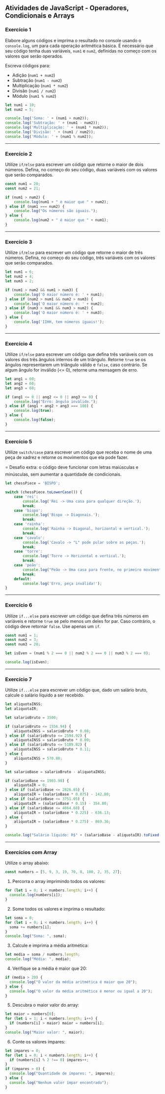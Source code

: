 ## Atividades de JavaScript - Operadores, Condicionais e Arrays

### Exercício 1
Elabore alguns códigos e imprima o resultado no console usando o `console.log`, um para cada operação aritmética básica. É necessário que seu código tenha duas variáveis, `num1` e `num2`, definidas no começo com os valores que serão operados.

Escreva códigos para:
- Adição (`num1 + num2`)
- Subtração (`num1 - num2`)
- Multiplicação (`num1 * num2`)
- Divisão (`num1 / num2`)
- Módulo (`num1 % num2`)

```javascript
let num1 = 10;
let num2 = 5;

console.log('Soma: ' + (num1 + num2));
console.log('Subtração: ' + (num1 - num2));
console.log('Multiplicação: ' + (num1 * num2));
console.log('Divisão: ' + (num1 / num2));
console.log('Módulo: ' + (num1 % num2));
```

---

### Exercício 2
Utilize `if/else` para escrever um código que retorne o maior de dois números. Defina, no começo do seu código, duas variáveis com os valores que serão comparados.

```javascript
const num1 = 20;
const num2 = 21;

if (num1 > num2) {
    console.log(num1 + " é maior que " + num2);
} else if (num1 === num2) {
    console.log("Os números são iguais.");
} else {
    console.log(num2 + " é maior que " + num1);
}
```

---

### Exercício 3
Utilize `if/else` para escrever um código que retorne o maior de três números. Defina, no começo do seu código, três variáveis com os valores que serão comparados.

```javascript
let num1 = 6;
let num2 = 4;
let num3 = 2;

if (num1 > num2 && num1 > num3) {
    console.log('O maior número é: ' + num1);
} else if (num2 > num1 && num2 > num3) {
    console.log('O maior número é: ' + num2);
} else if (num3 > num1 && num3 > num2) {
    console.log('O maior número é: ' + num3);
} else {
    console.log('IIHH, tem números iguais!');
}
```

---

### Exercício 4
Utilize `if/else` para escrever um código que defina três variáveis com os valores dos três ângulos internos de um triângulo. Retorne `true` se os ângulos representarem um triângulo válido e `false`, caso contrário. Se algum ângulo for inválido (<= 0), retorne uma mensagem de erro.

```javascript
let ang1 = 60;
let ang2 = 60;
let ang3 = 60;

if (ang1 <= 0 || ang2 <= 0 || ang3 <= 0) {
    console.log("Erro: ângulo inválido.");
} else if (ang1 + ang2 + ang3 === 180) {
    console.log(true);
} else {
    console.log(false);
}
```

---

### Exercício 5
Utilize `switch/case` para escrever um código que receba o nome de uma peça de xadrez e retorne os movimentos que ela pode fazer.

⭐ Desafio extra: o código deve funcionar com letras maiúsculas e minúsculas, sem aumentar a quantidade de condicionais.

```javascript
let chessPiece = 'BISPO';

switch (chessPiece.toLowerCase()) {
    case 'rei':
        console.log('Rei -> Uma casa para qualquer direção.');
        break;
    case 'bispo':
        console.log('Bispo -> Diagonais.');
        break;
    case 'rainha':
        console.log('Rainha -> Diagonal, horizontal e vertical.');
        break;
    case 'cavalo':
        console.log('Cavalo -> "L" pode pular sobre as peças.');
        break;
    case 'torre':
        console.log('Torre -> Horizontal e vertical.');
        break;
    case 'peão':
        console.log("Peão -> Uma casa para frente, no primeiro movimento podem ser duas casas.");
        break;
    default:
        console.log('Erro, peça inválida!');
}
```

---

### Exercício 6
Utilize `if...else` para escrever um código que defina três números em variáveis e retorne `true` se pelo menos um deles for par. Caso contrário, o código deve retornar `false`. Use apenas um `if`.

```javascript
const num1 = 1;
const num2 = 3;
const num3 = 20;

let isEven = (num1 % 2 === 0 || num2 % 2 === 0 || num3 % 2 === 0);

console.log(isEven);
```

---

### Exercício 7
Utilize `if...else` para escrever um código que, dado um salário bruto, calcule o salário líquido a ser recebido.

```javascript
let aliquotaINSS;
let aliquotaIR;

let salarioBruto = 3500;

if (salarioBruto <= 1556.94) {
    aliquotaINSS = salarioBruto * 0.08;
} else if (salarioBruto <= 2594.92) {
    aliquotaINSS = salarioBruto * 0.09;
} else if (salarioBruto <= 5189.82) {
    aliquotaINSS = salarioBruto * 0.11;
} else {
    aliquotaINSS = 570.88;
}

let salarioBase = salarioBruto - aliquotaINSS;

if (salarioBase <= 1903.98) {
    aliquotaIR = 0;
} else if (salarioBase <= 2826.65) {
    aliquotaIR = (salarioBase * 0.075) - 142.80;
} else if (salarioBase <= 3751.05) {
    aliquotaIR = (salarioBase * 0.15) - 354.80;
} else if (salarioBase <= 4664.68) {
    aliquotaIR = (salarioBase * 0.225) - 636.13;
} else {
    aliquotaIR = (salarioBase * 0.275) - 869.36;
}

console.log("Salário líquido: R$" + (salarioBase - aliquotaIR).toFixed(2));
```

---

### Exercícios com Array
Utilize o array abaixo:
```javascript
const numbers = [5, 9, 3, 19, 70, 8, 100, 2, 35, 27];
```

1. Percorra o array imprimindo todos os valores:
```javascript
for (let i = 0; i < numbers.length; i++) {
  console.log(numbers[i]);
}
```

2. Some todos os valores e imprima o resultado:
```javascript
let soma = 0;
for (let i = 0; i < numbers.length; i++) {
  soma += numbers[i];
}
console.log("Soma: ", soma);
```

3. Calcule e imprima a média aritmética:
```javascript
let media = soma / numbers.length;
console.log("Média: ", media);
```

4. Verifique se a média é maior que 20:
```javascript
if (media > 20) {
  console.log("O valor da média aritmética é maior que 20");
} else {
  console.log("O valor da média aritmética é menor ou igual a 20");
}
```

5. Descubra o maior valor do array:
```javascript
let maior = numbers[0];
for (let i = 1; i < numbers.length; i++) {
  if (numbers[i] > maior) maior = numbers[i];
}
console.log("Maior valor: ", maior);
```

6. Conte os valores ímpares:
```javascript
let impares = 0;
for (let i = 0; i < numbers.length; i++) {
  if (numbers[i] % 2 !== 0) impares++;
}
if (impares > 0) {
  console.log("Quantidade de ímpares: ", impares);
} else {
  console.log("Nenhum valor ímpar encontrado");
}
```

